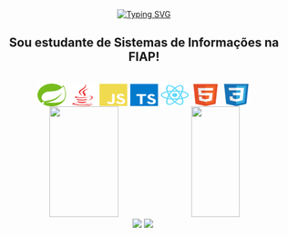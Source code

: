 <div align="center">
  <a href="https://git.io/typing-svg"><img src="https://readme-typing-svg.herokuapp.com?font=Fira+Code&pause=1000&width=435&lines=Olá+,+sou+o+Lucas+Pasqualini" alt="Typing SVG" /></a>
  <h2 textcolor="66ccff">Sou estudante de Sistemas de Informações na FIAP!</h2>
</div>

<div align="center" style="display: inline_block"><br>
   <img align="center" alt="Lucas-SpringBoot" height="40" width="50" src="https://raw.githubusercontent.com/devicons/devicon/master/icons/spring/spring-original.svg">
  <img align="center" alt="Lucas-Java" height="40" width="50" src="https://raw.githubusercontent.com/devicons/devicon/master/icons/java/java-plain.svg">
  <img align="center" alt="Lucas-Js" height="40" width="50" src="https://raw.githubusercontent.com/devicons/devicon/master/icons/javascript/javascript-plain.svg">
  <img align="center" alt="Lucas-Ts" height="40" width="50" src="https://raw.githubusercontent.com/devicons/devicon/master/icons/typescript/typescript-plain.svg">
  <img align="center" alt="Lucas-React" height="40" width="50" src="https://raw.githubusercontent.com/devicons/devicon/master/icons/react/react-original.svg">
  <img align="center" alt="Lucas-HTML" height="40" width="50" src="https://raw.githubusercontent.com/devicons/devicon/master/icons/html5/html5-original.svg">
  <img align="center" alt="Lucas-CSS" height="40" width="50" src="https://raw.githubusercontent.com/devicons/devicon/master/icons/css3/css3-original.svg">
</div>

<div align="center">  
  <img width="49%" height="195px" src="https://github-readme-stats.vercel.app/api?username=lvpasqualini&layout=compact&hide_border=true&title_color=66ccff&text_color=FFFFFF&bg_color=0d1117"/>
  <img width="41%" height="195px" src="https://github-readme-stats.vercel.app/api/top-langs/?username=lvpasqualini&layout=compact&hide_border=true&title_color=66ccff&text_color=FFFFFF&bg_color=0d1117" />
</div>

 
<div align="center"> 
  <a href = "mailto:lucasvpasqualini@gmail.com"><img src="https://img.shields.io/badge/-Gmail-%23333?style=for-the-badge&logo=gmail&logoColor=white" target="_blank"></a>
  <a href="https://www.linkedin.com/in/lucas-vieira-pasqualini/" target="_blank"><img src="https://img.shields.io/badge/-LinkedIn-%230077B5?style=for-the-badge&logo=linkedin&logoColor=white" target="_blank"></a> 
</div>
